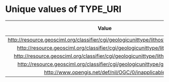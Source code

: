 
Unique values of TYPE_URI
=========================

|Value|Number of Occurrences|
| :---: | :---: |
|http://resource.geosciml.org/classifier/cgi/geologicunittype/lithostratigraphic_unit|62889|
|http://resource.geosciml.org/classifier/cgi/geologicunittype/lithologic_unit|18943|
|http://resource.geosciml.org/classifier/cgi/geologicunittype/lithogenetic_unit|6615|
|http://resource.geosciml.org/classifier/cgi/geologicunittype/geologic_unit|4178|
|http://www.opengis.net/def/nil/OGC/0/inapplicable|2536|
